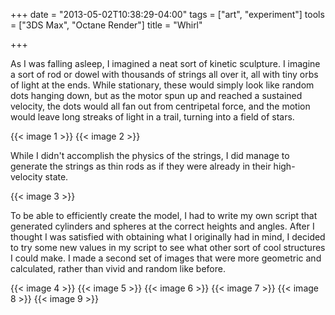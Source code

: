 +++
date = "2013-05-02T10:38:29-04:00"
tags = ["art", "experiment"]
tools = ["3DS Max", "Octane Render"]
title = "Whirl"

+++

As I was falling asleep, I imagined a neat sort of kinetic sculpture. I imagine a sort of rod or dowel with thousands of strings all over it, all with tiny orbs of light at the ends. While stationary, these would simply look like random dots hanging down, but as the motor spun up and reached a sustained velocity, the dots would all fan out from centripetal force, and the motion would leave long streaks of light in a trail, turning into a field of stars.

{{< image 1 >}}
{{< image 2 >}}

While I didn't accomplish the physics of the strings, I did manage to generate the strings as thin rods as if they were already in their high-velocity state.

{{< image 3 >}}

To be able to efficiently create the model, I had to write my own script that generated cylinders and spheres at the correct heights and angles. After I thought I was satisfied with obtaining what I originally had in mind, I decided to try some new values in my script to see what other sort of cool structures I could make. I made a second set of images that were more geometric and calculated, rather than vivid and random like before.

{{< image 4 >}}
{{< image 5 >}}
{{< image 6 >}}
{{< image 7 >}}
{{< image 8 >}}
{{< image 9 >}}
